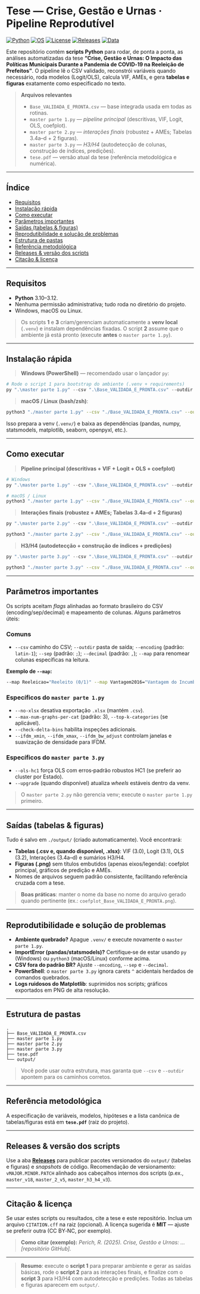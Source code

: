 # Tese — Crise, Gestão e Urnas · Pipeline Reprodutível

[![Python](https://img.shields.io/badge/Python-3.10–3.12-informational)](https://www.python.org/)
[![OS](https://img.shields.io/badge/Windows%20%7C%20macOS%20%7C%20Linux-ok)](#)
[![License](https://img.shields.io/badge/License-MIT-blue.svg)](LICENSE)
[![Releases](https://img.shields.io/badge/Download-Releases-brightgreen)](./releases)
[![Data](https://img.shields.io/badge/Dataset-CSV-important)](#)
<!-- [![DOI](https://img.shields.io/badge/DOI-em_breve-lightgrey)](#) -->

Este repositório contém **scripts Python** para rodar, de ponta a ponta, as análises automatizadas da tese
**“Crise, Gestão e Urnas: O Impacto das Políticas Municipais Durante a Pandemia de COVID‑19 na Reeleição de Prefeitos”**.
O pipeline lê o CSV validado, reconstrói variáveis quando necessário, roda modelos (Logit/OLS), calcula VIF, AMEs,
e gera **tabelas e figuras** exatamente como especificado no texto.

> **Arquivos relevantes**
>
> - `Base_VALIDADA_E_PRONTA.csv` — base integrada usada em todas as rotinas.
> - `master parte 1.py` — _pipeline principal_ (descritivas, VIF, Logit, OLS, coefplot).
> - `master parte 2.py` — _interações finais_ (robustez + AMEs; Tabelas 3.4a–d + 2 figuras).
> - `master parte 3.py` — _H3/H4_ (autodetecção de colunas, construção de índices, predições).
> - `tese.pdf` — versão atual da tese (referência metodológica e numérica).

---

## Índice
- [Requisitos](#requisitos)
- [Instalação rápida](#instalação-rápida)
- [Como executar](#como-executar)
- [Parâmetros importantes](#parâmetros-importantes)
- [Saídas (tabelas & figuras)](#saídas-tabelas--figuras)
- [Reprodutibilidade e solução de problemas](#reprodutibilidade-e-solução-de-problemas)
- [Estrutura de pastas](#estrutura-de-pastas)
- [Referência metodológica](#referência-metodológica)
- [Releases & versão dos scripts](#releases--versão-dos-scripts)
- [Citação & licença](#citação--licença)

---

## Requisitos

- **Python** 3.10–3.12.
- Nenhuma permissão administrativa; tudo roda no diretório do projeto.
- Windows, macOS ou Linux.

> Os scripts **1** e **3** criam/gerenciam automaticamente a **venv local** (`.venv`) e instalam dependências fixadas.
> O script **2** assume que o ambiente já está pronto (execute **antes** o `master parte 1.py`).

---

## Instalação rápida

> **Windows (PowerShell)** — recomendado usar o lançador `py`:
```powershell
# Rode o script 1 para bootstrap do ambiente (.venv + requirements)
py ".\master parte 1.py" --csv ".\Base_VALIDADA_E_PRONTA.csv" --outdir ".\output" --encoding latin-1 --sep ";" --decimal ","
```

> **macOS / Linux (bash/zsh)**:
```bash
python3 "./master parte 1.py" --csv "./Base_VALIDADA_E_PRONTA.csv" --outdir "./output" --encoding latin-1 --sep ";" --decimal ","
```

Isso prepara a venv (`.venv/`) e baixa as dependências (pandas, numpy, statsmodels, matplotlib, seaborn, openpyxl, etc.).

---

## Como executar

> **Pipeline principal (descritivas + VIF + Logit + OLS + coefplot)**
```powershell
# Windows
py ".\master parte 1.py" --csv ".\Base_VALIDADA_E_PRONTA.csv" --outdir ".\output" --encoding latin-1 --sep ";" --decimal ","
```
```bash
# macOS / Linux
python3 "./master parte 1.py" --csv "./Base_VALIDADA_E_PRONTA.csv" --outdir "./output" --encoding latin-1 --sep ";" --decimal ","
```

> **Interações finais (robustez + AMEs; Tabelas 3.4a–d + 2 figuras)**
```powershell
py ".\master parte 2.py" --csv ".\Base_VALIDADA_E_PRONTA.csv" --outdir ".\output" --encoding latin-1 --sep ";" --decimal ","
```
```bash
python3 "./master parte 2.py" --csv "./Base_VALIDADA_E_PRONTA.csv" --outdir "./output" --encoding latin-1 --sep ";" --decimal ","
```

> **H3/H4 (autodetecção + construção de índices + predições)**
```powershell
py ".\master parte 3.py" --csv ".\Base_VALIDADA_E_PRONTA.csv" --outdir ".\output" --encoding latin-1 --sep ";" --decimal "," --ols-hc1
```
```bash
python3 "./master parte 3.py" --csv "./Base_VALIDADA_E_PRONTA.csv" --outdir "./output" --encoding latin-1 --sep ";" --decimal "," --ols-hc1
```

---

## Parâmetros importantes

Os scripts aceitam *flags* alinhadas ao formato brasileiro do CSV (encoding/sep/decimal) e mapeamento de colunas.
Alguns parâmetros úteis:

### Comuns
- `--csv` caminho do CSV; `--outdir` pasta de saída; `--encoding` (padrão: `latin-1`); `--sep` (padrão: `;`);
  `--decimal` (padrão: `,`); `--map` para renomear colunas específicas na leitura.

**Exemplo de `--map`:**
```bash
--map Reeleicao="Reeleito (0/1)" --map Vantagem2016="Vantagem do Incumbente no primeiro turno 2016" --map DeltaIFDM_Emprego="Δ IFDM Emprego & Renda (2020-2016)"
```

### Específicos do `master parte 1.py`
- `--no-xlsx` desativa exportação `.xlsx` (mantém `.csv`).
- `--max-num-graphs-per-cat` (padrão: 3), `--top-k-categories` (se aplicável).
- `--check-delta-bins` habilita inspeções adicionais.
- `--ifdm_xmin`, `--ifdm_xmax`, `--ifdm_bw_adjust` controlam janelas e suavização de densidade para IFDM.

### Específicos do `master parte 3.py`
- `--ols-hc1` força OLS com erros‑padrão robustos HC1 (se preferir ao cluster por Estado).
- `--upgrade` (quando disponível) atualiza _wheels_ estáveis dentro da venv.

> O `master parte 2.py` não gerencia venv; execute o `master parte 1.py` primeiro.

---

## Saídas (tabelas & figuras)

Tudo é salvo em `./output/` (criado automaticamente). Você encontrará:

- **Tabelas (.csv e, quando disponível, .xlsx)**: VIF (3.0), Logit (3.1), OLS (3.2), Interações (3.4a–d) e sumários H3/H4.
- **Figuras (.png)** sem títulos embutidos (apenas eixos/legenda): coefplot principal, gráficos de predição e AMEs.
- Nomes de arquivos seguem padrão consistente, facilitando referência cruzada com a tese.

> **Boas práticas**: manter o nome da base no nome do arquivo gerado quando pertinente (ex.: `coefplot_Base_VALIDADA_E_PRONTA.png`).

---

## Reprodutibilidade e solução de problemas

- **Ambiente quebrado?** Apague `.venv/` e execute novamente o `master parte 1.py`.
- **ImportError (pandas/statsmodels)?** Certifique‑se de estar usando `py` (Windows) ou `python3` (macOS/Linux) conforme acima.
- **CSV fora do padrão BR?** Ajuste `--encoding`, `--sep` e `--decimal`.
- **PowerShell**: o `master parte 3.py` ignora carets `^` acidentais herdados de comandos quebrados.
- **Logs ruidosos do Matplotlib**: suprimidos nos scripts; gráficos exportados em PNG de alta resolução.

---

## Estrutura de pastas

```
.
├── Base_VALIDADA_E_PRONTA.csv
├── master parte 1.py
├── master parte 2.py
├── master parte 3.py
├── tese.pdf
└── output/
```

> Você pode usar outra estrutura, mas garanta que `--csv` e `--outdir` apontem para os caminhos corretos.

---

## Referência metodológica

A especificação de variáveis, modelos, hipóteses e a lista canônica de tabelas/figuras está em **`tese.pdf`** (raiz do projeto).

---

## Releases & versão dos scripts

Use a aba **[Releases](./releases)** para publicar pacotes versionados do `output/` (tabelas e figuras) e _snapshots_ de código.
Recomendação de versionamento: `vMAJOR.MINOR.PATCH` alinhado aos cabeçalhos internos dos scripts
(p.ex., `master_v18`, `master_2_v5`, `master_h3_h4_v3`).

---

## Citação & licença

Se usar estes scripts ou resultados, cite a tese e este repositório. Inclua um arquivo `CITATION.cff` na raiz (opcional).
A licença sugerida é **MIT** — ajuste se preferir outra (CC BY‑NC, por exemplo).

> **Como citar (exemplo):** _Perich, R. (2025). Crise, Gestão e Urnas: ... [repositório GitHub]._

---

> **Resumo**: execute o **script 1** para preparar ambiente e gerar as saídas básicas, rode o **script 2** para as interações finais,
e finalize com o **script 3** para H3/H4 com autodetecção e predições. Todas as tabelas e figuras aparecem em `output/`.
